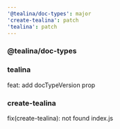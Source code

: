 ```yaml
---
'@tealina/doc-types': major
'create-tealina': patch
'tealina': patch
---
```


### @tealina/doc-types

### tealina

feat: add docTypeVersion prop

### create-tealina

fix(create-tealina): not found index.js
